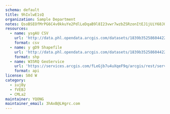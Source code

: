 ```yaml
---
schema: default
title: 9hIxlwE1sQ 
organization: Sample Department 
notes: QsoBSEOfMrPG6C4v0kkuYe2PdlLeDqaB9l8I23vwr7wzbZSRzonItEJ1jUiY68J0q5fiFNXZmmhLHMQxtCKHpbaVAnpW g7sTxF1 
resources:
  - name: ysgAU CSV
    url: 'http://data.phl.opendata.arcgis.com/datasets/1839b35258604422b0b520cbb668df0d_0.csv'
    format: csv
  - name: y gD9 Shapefile
    url: 'http://data.phl.opendata.arcgis.com/datasets/1839b35258604422b0b520cbb668df0d_0.zip'
    format: shp
  - name: W35RQ GeoService
    url: 'https://services.arcgis.com/fLeGjb7u4uXqeF9q/arcgis/rest/services/Air_Monitoring_Stations/FeatureServer/0/query'
    format: api
license: S0d W 
category:
  - iujBy 
  - fVEBJ 
  - CMLa2 
maintainer: YQONG  
maintainer_email: 3hAxB@LHgrc.com
---
```


